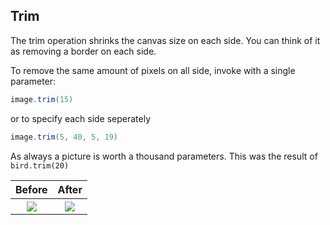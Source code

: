 ## Trim

The trim operation shrinks the canvas size on each side. You can think of it as removing a border on each side. 

To remove the same amount of pixels on all side, invoke with a single parameter:


```scala
image.trim(15)
```
or to specify each side seperately
```scala
image.trim(5, 40, 5, 19)
```

As always a picture is worth a thousand parameters. This was the result of `bird.trim(20)`

<table>
<tr>
<th>
    Before
</th>
<th>
    After
</th>
</tr>
<tr>
<th>
    <img src="https://raw.github.com/sksamuel/scrimage/master/examples/images/bird_small.png"/>
</th>
<th>
    <img src="https://raw.github.com/sksamuel/scrimage/master/examples/images/bird_trimmed.png"/>
</th>
</tr>
</table>
